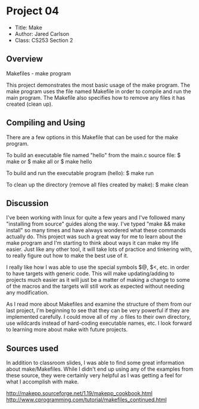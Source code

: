 # Project 04

* Title: Make
* Author: Jared Carlson
* Class: CS253 Section 2


## Overview

Makefiles - make program

This project demonstrates the most basic usage of the make program.
The make program uses the file named Makefile in order to compile and run the main program.
The Makefile also specifies how to remove any files it has created (clean up).


## Compiling and Using

There are a few options in this Makefile that can be used for the make program.

To build an executable file named "hello" from the main.c source file:
<shell>$ make   or   <shell>$ make all   or   <shell>$ make hello

To build and run the executable program (hello):
<shell>$ make run

To clean up the directory (remove all files created by make):
<shell>$ make clean


## Discussion

I've been working with linux for quite a few years and I've followed many "installing from source" guides along
the way. I've typed "make && make install" so many times and have always wondered what these commands actually do.
This project was such a great way for me to learn about the make program and I'm starting to think about ways it
can make my life easier. Just like any other tool, it will take lots of practice and tinkering with, to really figure
out how to make the best use of it.

I really like how I was able to use the special symbols $@, $<, etc. in order to have targets with generic code.
This will make updating/adding to projects much easier as it will just be a matter of making a change to some of the
macros and the targets will still work as expected without needing any modification.

As I read more about Makefiles and examine the structure of them from our last project, I'm beginning to see that
they can be very powerful if they are implemented carefully. I could move all of my .o files to their own directory,
use wildcards instead of hard-coding executable names, etc. I look forward to learning more about make with future projects.


## Sources used

In addition to classroom slides, I was able to find some great information about make/Makefiles.
While I didn't end up using any of the examples from these source, they were certainly very helpful
as I was getting a feel for what I accomplish with make.

http://makepp.sourceforge.net/1.19/makepp_cookbook.html
http://www.cprogramming.com/tutorial/makefiles_continued.html
